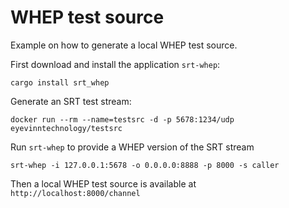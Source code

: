 # WHEP test source

Example on how to generate a local WHEP test source.

First download and install the application `srt-whep`:

```
cargo install srt_whep
```

Generate an SRT test stream:

```
docker run --rm --name=testsrc -d -p 5678:1234/udp eyevinntechnology/testsrc
```

Run `srt-whep` to provide a WHEP version of the SRT stream

```
srt-whep -i 127.0.0.1:5678 -o 0.0.0.0:8888 -p 8000 -s caller
```

Then a local WHEP test source is available at `http://localhost:8000/channel`
